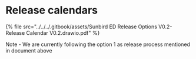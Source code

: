 # Release calendars

{% file src="../../../.gitbook/assets/Sunbird ED Release Options V0.2-Release Calendar V0.2.drawio.pdf" %}

Note - We are currently following the option 1 as release process mentioned in document above
